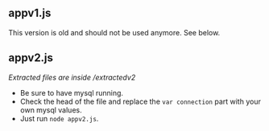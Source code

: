 ## appv1.js
This version is old and should not be used anymore. See below.

## appv2.js
*Extracted files are inside /extractedv2*
- Be sure to have mysql running.
- Check the head of the file and replace the `var connection` part with your own mysql values.
- Just run `node appv2.js`.